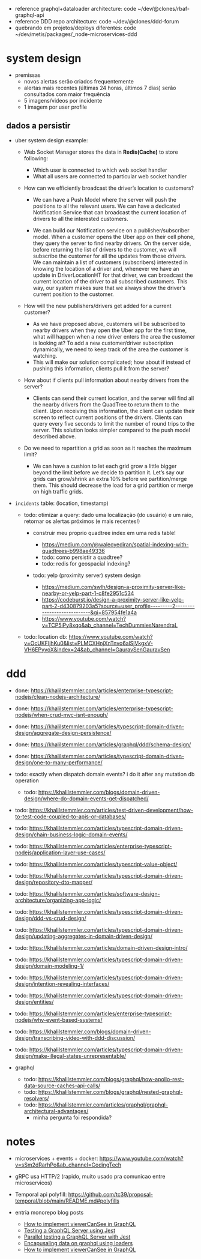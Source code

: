 - reference graphql+dataloader architecture: code ~/dev/@clones/rbaf-graphql-api
- reference DDD repo architecture: code ~/dev/@clones/ddd-forum
- quebrando em projetos/deploys diferentes: code ~/dev/metis/packages/_node-microservices-ddd

# system design

- premissas
  - novos alertas serão criados frequentemente
  - alertas mais recentes (últimas 24 horas, últimos 7 dias) serão consultados com maior frequência
  - 5 imagens/videos por incidente
  - 1 imagem por user profile

## dados a persistir

- uber system design example:

  - Web Socket Manager stores the data in **Redis(Cache)** to store following:

    - Which user is connected to which web socket handler
    - What all users are connected to particular web socket handler

  - How can we efficiently broadcast the driver’s location to customers?

    - We can have a Push Model where the server will push the positions to all the relevant users. We can have a dedicated Notification Service that can broadcast the current location of drivers to all the interested customers.

    - We can build our Notification service on a publisher/subscriber model. When a customer opens the Uber app on their cell phone, they query the server to find nearby drivers. On the server side, before returning the list of drivers to the customer, we will subscribe the customer for all the updates from those drivers. We can maintain a list of customers (subscribers) interested in knowing the location of a driver and, whenever we have an update in DriverLocationHT for that driver, we can broadcast the current location of the driver to all subscribed customers. This way, our system makes sure that we always show the driver’s current position to the customer.

  - How will the new publishers/drivers get added for a current customer?

    - As we have proposed above, customers will be subscribed to nearby drivers when they open the Uber app for the first time, what will happen when a new driver enters the area the customer is looking at? To add a new customer/driver subscription dynamically, we need to keep track of the area the customer is watching.
    - This will make our solution complicated; how about if instead of pushing this information, clients pull it from the server?

  - How about if clients pull information about nearby drivers from the server?

    - Clients can send their current location, and the server will find all the nearby drivers from the QuadTree to return them to the client. Upon receiving this information, the client can update their screen to reflect current positions of the drivers. Clients can query every five seconds to limit the number of round trips to the server. This solution looks simpler compared to the push model described above.

  - Do we need to repartition a grid as soon as it reaches the maximum limit?

    - We can have a cushion to let each grid grow a little bigger beyond the limit before we decide to partition it. Let’s say our grids can grow/shrink an extra 10% before we partition/merge them. This should decrease the load for a grid partition or merge on high traffic grids.

- `incidents` table: (location, timestamp)

  - todo: otimizar a query: dado uma localização (do usuário) e um raio, retornar os alertas próximos (e mais recentes!)

    - construir meu proprio quadtree index em uma redis table!

      - https://medium.com/@waleoyediran/spatial-indexing-with-quadtrees-b998ae49336
      - todo: como persistir a quadtree?
      - todo: redis for geospacial indexing?

    - todo: yelp (proximity server) system design
      - https://medium.com/swlh/design-a-proximity-server-like-nearby-or-yelp-part-1-c8fe2951c534
      - https://codeburst.io/design-a-proximity-server-like-yelp-part-2-d430879203a5?source=user_profile---------2----------------------------&gi=857954fe1a4a
      - https://www.youtube.com/watch?v=TCP5iPy8xqo&ab_channel=TechDummiesNarendraL

  - todo: location db: https://www.youtube.com/watch?v=OcUKFIjhKu0&list=PLMCXHnjXnTnvo6alSjVkgxV-VH6EPyvoX&index=24&ab_channel=GauravSenGauravSen

# ddd

- done: https://khalilstemmler.com/articles/enterprise-typescript-nodejs/clean-nodejs-architecture/
- done: https://khalilstemmler.com/articles/enterprise-typescript-nodejs/when-crud-mvc-isnt-enough/
- done: https://khalilstemmler.com/articles/typescript-domain-driven-design/aggregate-design-persistence/
- done: https://khalilstemmler.com/articles/graphql/ddd/schema-design/
- done: https://khalilstemmler.com/articles/typescript-domain-driven-design/one-to-many-performance/

- todo: exactly when dispatch domain events? i do it after any mutation db operation

  - todo: https://khalilstemmler.com/blogs/domain-driven-design/where-do-domain-events-get-dispatched/

- todo: https://khalilstemmler.com/articles/test-driven-development/how-to-test-code-coupled-to-apis-or-databases/
- todo: https://khalilstemmler.com/articles/typescript-domain-driven-design/chain-business-logic-domain-events/
- todo: https://khalilstemmler.com/articles/enterprise-typescript-nodejs/application-layer-use-cases/
- todo: https://khalilstemmler.com/articles/typescript-value-object/
- todo: https://khalilstemmler.com/articles/typescript-domain-driven-design/repository-dto-mapper/
- todo: https://khalilstemmler.com/articles/software-design-architecture/organizing-app-logic/
- todo: https://khalilstemmler.com/articles/typescript-domain-driven-design/ddd-vs-crud-design/
- todo: https://khalilstemmler.com/articles/typescript-domain-driven-design/updating-aggregates-in-domain-driven-design/
- todo: https://khalilstemmler.com/articles/domain-driven-design-intro/
- todo: https://khalilstemmler.com/articles/typescript-domain-driven-design/domain-modeling-1/
- todo: https://khalilstemmler.com/articles/typescript-domain-driven-design/intention-revealing-interfaces/
- todo: https://khalilstemmler.com/articles/typescript-domain-driven-design/entities/
- todo: https://khalilstemmler.com/articles/enterprise-typescript-nodejs/why-event-based-systems/
- todo: https://khalilstemmler.com/blogs/domain-driven-design/transcribing-video-with-ddd-discussion/
- todo: https://khalilstemmler.com/articles/typescript-domain-driven-design/make-illegal-states-unrepresentable/

- graphql
  - todo: https://khalilstemmler.com/blogs/graphql/how-apollo-rest-data-source-caches-api-calls/
  - todo: https://khalilstemmler.com/blogs/graphql/nested-graphql-resolvers/
  - todo: https://khalilstemmler.com/articles/graphql/graphql-architectural-advantages/
    - minha pergunta foi respondida?

# notes

- microservices + events + docker: https://www.youtube.com/watch?v=sSm2dRarhPo&ab_channel=CodingTech

- gRPC usa HTTP/2 (rapido, muito usado pra comunicao entre microservicos)

- Temporal api polyfill: https://github.com/tc39/proposal-temporal/blob/main/README.md#polyfills

- entria monorepo blog posts

  - [How to implement viewerCanSee in GraphQL](https://medium.com/@sibelius/how-to-implement-viewercansee-in-graphql-78cc48de7464#.d9vpk6fvx)
  - [Testing a GraphQL Server using Jest](https://medium.com/@sibelius/testing-a-graphql-server-using-jest-4e00d0e4980e)
  - [Parallel testing a GraphQL Server with Jest](https://itnext.io/parallel-testing-a-graphql-server-with-jest-44e206f3e7d2)
  - [Encapusaling data on graphql using loaders](https://medium.com/@jonathancardoso/encapsulating-data-on-graphql-using-loaders-9387b805c4fc)
  - [How to implement viewerCanSee in GraphQL](https://medium.com/@jonathancardoso/access-control-list-on-graphql-with-loaders-b0ab1a80651d)
